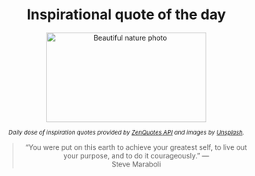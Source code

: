 
<div align="center">

# Inspirational quote of the day

<img src="./data/photo.jpeg" alt="Beautiful nature photo" width="320" height="180">

<sub><i>Daily dose of inspiration quotes provided by [ZenQuotes API](https://zenquotes.io/) and images by [Unsplash](https://unsplash.com/).</i></sub>


<blockquote>&ldquo;You were put on this earth to achieve your greatest self, to live out your purpose, and to do it courageously.&rdquo; &mdash; <footer>Steve Maraboli</footer></blockquote>

</div>
